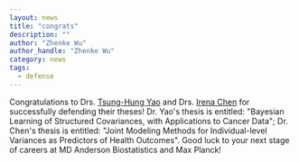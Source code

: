 ```yaml
---
layout: news
title: "congrats"
description: ""
author: "Zhenke Wu"
author_handle: "Zhenke Wu"
category: news
tags: 
  - defense
---
```

 
Congratulations to Drs. [Tsung-Hung Yao](https://thyao.github.io/) and Drs. [Irena Chen](https://realirena.github.io/index.html) for successfully defending their theses! Dr. Yao's thesis is entitled: "Bayesian Learning of Structured Covariances, with Applications to Cancer Data"; Dr. Chen's thesis is entitled: "Joint Modeling Methods for Individual-level Variances as Predictors of Health Outcomes". Good luck to your next stage of careers at MD Anderson Biostatistics and Max Planck!